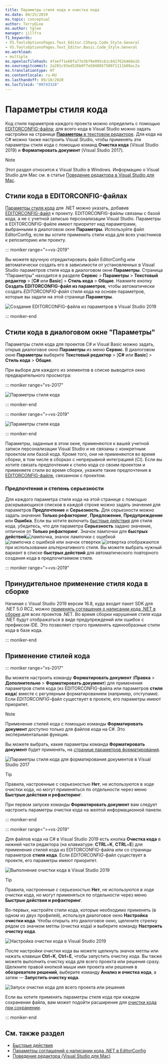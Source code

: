 ```yaml
---
title: Параметры стиля кода и очистка кода
ms.date: 04/25/2019
ms.topic: conceptual
author: TerryGLee
ms.author: tglee
manager: jillfra
f1_keywords:
- VS.ToolsOptionsPages.Text_Editor.CSharp.Code_Style.General
- VS.ToolsOptionsPages.Text_Editor.Basic.Code_Style.General
ms.workload:
- multiple
ms.openlocfilehash: 4faeff1e60fa77e3bf9e995c61c841f626468a1b
ms.sourcegitcommit: 2a201c93ed526b0f7e5848657500f1111b08ac2a
ms.translationtype: HT
ms.contentlocale: ru-RU
ms.lasthandoff: 09/10/2020
ms.locfileid: "89743328"
---
```

# <a name="code-style-preferences"></a>Параметры стиля кода

Код стиля параметров каждого проекта можно определить с помощью [EDITORCONFIG-файла](#code-styles-in-editorconfig-files); для всего кода в Visual Studio можно задать настройки на странице [**Параметры** в текстовом редакторе](#code-styles-in-the-options-dialog-box). Для кода на C# можно также настроить Visual Studio, чтобы применять эти параметры стиля кода с помощью команд **Очистка кода** (Visual Studio 2019) и **Форматировать документ** (Visual Studio 2017).

> [!NOTE]
> Этот раздел относится к Visual Studio в Windows. Информацию о Visual Studio для Mac см. в статье [Поведение редактора в Visual Studio для Mac](/visualstudio/mac/editor-behavior).

## <a name="code-styles-in-editorconfig-files"></a>Стили кода в EDITORCONFIG-файлах

[Параметры стиля кода](../ide/editorconfig-code-style-settings-reference.md) для .NET можно указать, добавив [EDITORCONFIG-файл](create-portable-custom-editor-options.md) к проекту. EDITORCONFIG-файлы связаны с базой кода, а не с учетной записью персонализации Visual Studio. Параметры в EDITORCONFIG-файле имеют приоритет над параметрами, выбранными в диалоговом окне **Параметры**. Используйте файл EditorConfig, если вы хотите применить стили кода для всех участников к репозиторию или проекту.

::: moniker range=">=vs-2019"

Вы можете вручную отредактировать файл EditorConfig или автоматически создать его в зависимости от установленных в Visual Studio параметров стиля кода в диалоговом окне **Параметры**. Страница "Параметры" находится в разделе **Сервис** > **Параметры** > **Текстовый редактор** > [**C#** или **Basic**] > **Стиль кода** > **Общие**. Нажмите кнопку **Создать EDITORCONFIG-файл из параметров**, чтобы автоматически создать *EDITORCONFIG-файл* стиля кода на основе параметров, которые вы задали на этой странице **Параметры**.

![Создание EDITORCONFIG-файла из параметров в Visual Studio 2019](media/vs-2019/generate-editorconfig-file-small.png)

::: moniker-end

## <a name="code-styles-in-the-options-dialog-box"></a>Стили кода в диалоговом окне "Параметры"

Параметры стиля кода для проектов C# и Visual Basic можно задать, открыв диалоговое окно **Параметры** из меню **Сервис**. В диалоговом окне **Параметры** выберите **Текстовый редактор** > [**C#** или **Basic**] > **Стиль кода** > **Общие**.

При выборе для каждого из элементов в списке выводится окно предварительного просмотра:

::: moniker range="vs-2017"

![Параметры стиля кода](media/code-style-quick-actions-dialog.png)

::: moniker-end

::: moniker range=">=vs-2019"

![Параметры стиля кода](media/vs-2019/code-style-quick-actions-dialog.png)

::: moniker-end

Параметры, заданные в этом окне, применяются к вашей учетной записи персонализации Visual Studio и не связаны с конкретным проектом или базой кода. Кроме того, они не применяются во время сборки, в том числе в сборках с непрерывной интеграцией (CI). Если вы хотите связать предпочтения к стилю кода со своим проектом и применяете стили во время сборки, укажите такие предпочтения в [EDITORCONFIG-файле](#code-styles-in-editorconfig-files), связанном с проектом.

### <a name="preference-and-severity"></a>Предпочтения и степень серьезности

Для каждого параметра стиля кода на этой странице с помощью раскрывающихся списков в каждой строке можно задать значения для параметров **Предпочтение** и **Серьезность**. Для серьезности можно задать значения **Только рефакторинг**, **Предложение**, **Предупреждение** или **Ошибка**. Если вы хотите включить [быстрые действия](../ide/quick-actions.md) для стиля кода, убедитесь, что для параметра **Серьезность** задано значение, отличное от **Только рефакторинг**. Значок лампочки для **быстрых действий**![лампочка](media/light-bulb-dropdown.png), значок лампочки с ошибкой ![лампочка с ошибкой](media/error-bulb.png) или значок отвертки ![отвертка](media/screwdriver.png) отображаются при использовании альтернативного стиля. Вы можете выбрать нужный вариант в списке **быстрых действий** для автоматического повторного создания кода в предпочитаемом стиле.

::: moniker range=">=vs-2019"

## <a name="enforce-code-styles-on-build"></a>Принудительное применение стиля кода в сборке

Начиная с Visual Studio 2019 версии 16.8, куда входит пакет SDK для .NET 5.0 RC2, можно [применять соглашения о написании кода .NET в сборке](/dotnet/fundamentals/productivity/code-analysis.md#code-style-analysis) для всех проектов .NET. Во время сборки нарушения стиля кода .NET будут отображаться в виде предупреждений или ошибок с префиксом IDE. Это позволяет строго применять единообразные стили кода в базе кода.

::: moniker-end

## <a name="apply-code-styles"></a>Применение стилей кода

::: moniker range="vs-2017"

Вы можете настроить команду **Форматировать документ** (**Правка** > **Дополнительно** > **Форматировать документ**) для применения параметров стиля кода (из EDITORCONFIG-файла или параметров **стиля кода**) вместе с регулярным форматированием (например, отступами). Если *EDITORCONFIG*-файл существует в проекте, его параметры имеют приоритет.

> [!NOTE]
> Применение стилей кода с помощью команды **Форматировать документ** доступно только для файлов кода на C#. Это экспериментальная функция.

Вы можете выбрать, какие параметры команда **Форматировать документ** будет применять, на [странице параметров форматирования](reference/options-text-editor-csharp-formatting.md#format-document-settings).

![Параметры стиля кода для форматирования документов в Visual Studio 2017](media/format-document-settings-experiment.png)

> [!TIP]
> Правила, настроенные с серьезностью **Нет**, не используются в ходе очистки кода, но могут применяться по отдельности через меню **Быстрые действия и рефакторинг**.

При первом запуске команды **Форматировать документ** вам следует настроить параметры очистки кода на желтой информационной панели.

::: moniker-end

::: moniker range=">=vs-2019"

Для файлов кода на C# в Visual Studio 2019 есть кнопка **Очистка кода** в нижней части редактора (на клавиатуре: **CTRL**+**K**, **CTRL**+**E**) для применения стилей кода из EDITORCONFIG-файла или со страницы параметров **стиля кода**. Если *EDITORCONFIG*-файл существует в проекте, его параметры имеют приоритет.

![Выполнение очистки кода в Visual Studio 2019](media/execute-code-cleanup.png)

> [!TIP]
> Правила, настроенные с серьезностью **Нет**, не используются в ходе очистки кода, но могут применяться по отдельности через меню **Быстрые действия и рефакторинг**.

Во-первых, настройте стили кода, которые необходимо применять (в одном из двух профилей), используя диалоговое окно **Настройка очистки кода**. Чтобы открыть это диалоговое окно, щелкните стрелку рядом со значком метлы (очистка кода) и выберите команду **Настроить очистку кода**.

![Настройка очистки кода в Visual Studio 2019](media/configure-code-cleanup.png)

После настройки очистки кода вы можете щелкнуть значок метлы или нажать клавиши **Ctrl**+**K**, **Ctrl**+**E**, чтобы запустить очистку кода. Вы также можете выполнить очистку кода для всего проекта или решения сразу. Щелкните правой кнопкой мыши имя проекта или решения в **обозревателе решений**, выберите команду **Анализ и очистка кода**, а затем — **Запустить очистку кода**.

![Запуск очистки кода для всего проекта или решения](media/run-code-cleanup-project-solution.png)

Если вы хотите применять параметры стиля кода при каждом сохранении файла, вам может подойти расширение для [очистки кода при сохранении](https://marketplace.visualstudio.com/items?itemName=MadsKristensen.CodeCleanupOnSave).

::: moniker-end

## <a name="see-also"></a>См. также раздел

- [Быстрые действия](../ide/quick-actions.md)
- [Параметры соглашений о написании кода .NET в EditorConfig](../ide/editorconfig-code-style-settings-reference.md)
- [Поведение редактора (Visual Studio для Mac)](/visualstudio/mac/editor-behavior)
